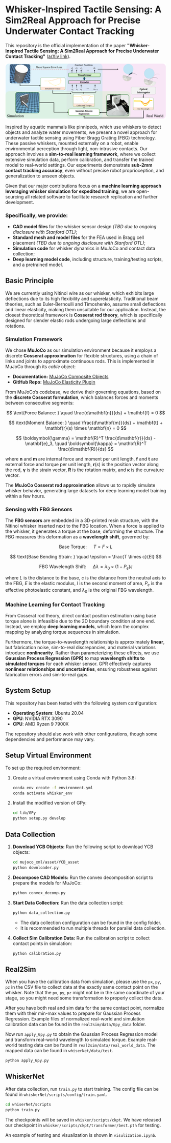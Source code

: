 # Whisker-Inspired Tactile Sensing: A Sim2Real Approach for Precise Underwater Contact Tracking

This repository is the official implementation of the paper **"Whisker-Inspired Tactile Sensing: A Sim2Real Approach for Precise Underwater Contact Tracking"** ([arXiv link](https://arxiv.org/pdf/2410.14005)).

![Overview](img/overview.png)

Inspired by aquatic mammals like pinnipeds, which use whiskers to detect objects and analyze water movements, we present a novel approach for underwater tactile sensing using Fiber Bragg Grating (FBG) technology. These passive whiskers, mounted externally on a robot, enable environmental perception through light, non-intrusive contacts. Our approach involves a **sim-to-real learning framework**, where we collect extensive simulation data, perform calibration, and transfer the trained model to real-world settings. Our experiments demonstrate **sub-2mm contact tracking accuracy**, even without precise robot proprioception, and generalization to unseen objects.

Given that our major contributions focus on a **machine learning approach leveraging whisker simulation for expedited training**, we are open-sourcing all related software to facilitate research replication and further development.

### Specifically, we provide:
- **CAD model files** for the whisker sensor design *(TBD due to ongoing disclosure with Stanford OTL)*;
- **Standard mesh and model files** for the FEA used in Bragg cell placement *(TBD due to ongoing disclosure with Stanford OTL)*;
- **Simulation code** for whisker dynamics in MuJoCo and contact data collection;
- **Deep learning model code**, including structure, training/testing scripts, and a pretrained model.


## Basic Principle

We are currently using Nitinol wire as our whisker, which exhibits large deflections due to its high flexibility and superelasticity. Traditional beam theories, such as Euler-Bernoulli and Timoshenko, assume small deflections and linear elasticity, making them unsuitable for our application. Instead, the closest theoretical framework is **Cosserat rod theory**, which is specifically designed for slender elastic rods undergoing large deflections and rotations.

### Simulation Framework

We chose **MuJoCo** as our simulation environment because it employs a discrete **Cosserat approximation** for flexible structures, using a chain of links and joints to approximate continuous rods. This is implemented in MuJoCo through its *cable* object:

- **Documentation:** [MuJoCo Composite Objects](https://mujoco.readthedocs.io/en/stable/modeling.html#composite-objects)
- **GitHub Repo:** [MuJoCo Elasticity Plugin](https://github.com/google-deepmind/mujoco/tree/main/plugin/elasticity)

From MuJoCo’s codebase, we derive their governing equations, based on the **discrete Cosserat formulation**, which balances forces and moments between consecutive segments:

$$
\text{Force Balance: } \quad \frac{d\mathbf{n}}{ds} + \mathbf{f} = 0
$$

$$
\text{Moment Balance: } \quad \frac{d\mathbf{m}}{ds} + \mathbf{t} + \mathbf{r}(s) \times \mathbf{n} = 0
$$

$$
\boldsymbol{\gamma} = \mathbf{R}^T \frac{d\mathbf{r}}{ds} - \mathbf{e}_3, \quad
\boldsymbol{\kappa} = \mathbf{R}^T \frac{d\mathbf{R}}{ds}
$$

where $\mathbf{n}$ and $\mathbf{m}$ are internal force and moment per unit length, $\mathbf{f}$ and $\mathbf{t}$ are external force and torque per unit length, $\mathbf{r}(s)$ is the position vector along the rod, $\boldsymbol{\gamma}$ is the strain vector, $\mathbf{R}$ is the rotation matrix, and $\boldsymbol{\kappa}$ is the curvature vector.

The **MuJoCo Cosserat rod approximation** allows us to rapidly simulate whisker behavior, generating large datasets for deep learning model training within a few hours.

### Sensing with FBG Sensors

The **FBG sensors** are embedded in a 3D-printed resin structure, with the Nitinol whisker inserted next to the FBG location. When a force is applied to the whisker, it generates a torque at the base, deforming the structure. The FBG measures this deformation as a **wavelength shift**, governed by:

$$
\text{Base Torque: } \quad T = F \times L
$$

$$
\text{Base Bending Strain: } \quad \epsilon = \frac{T \times c}{EI}
$$

$$
\text{FBG Wavelength Shift: } \quad \Delta \lambda = \lambda_0 \times (1 - P_e) \epsilon
$$

where $L$ is the distance to the base, $c$ is the distance from the neutral axis to the FBG, $E$ is the elastic modulus, $I$ is the second moment of area, $P_e$ is the effective photoelastic constant, and $\lambda_0$ is the original FBG wavelength.

### Machine Learning for Contact Tracking

From Cosserat rod theory, direct contact position estimation using base torque alone is infeasible due to the 2D boundary condition at one end. Instead, we employ **deep learning models**, which learn the complex mapping by analyzing torque sequences in simulation.

Furthermore, the torque-to-wavelength relationship is approximately **linear**, but fabrication noise, sim-to-real discrepancies, and material variations introduce **nonlinearity**. Rather than parameterizing these effects, we use **Gaussian Process Regression (GPR)** to map **wavelength shifts to simulated torques** for each whisker sensor. GPR effectively captures **nonlinear relationships and uncertainties**, ensuring robustness against fabrication errors and sim-to-real gaps.


## System Setup

This repository has been tested with the following system configuration:
- **Operating System**: Ubuntu 20.04
- **GPU**: NVIDIA RTX 3090
- **CPU**: AMD Ryzen 9 7900X

The repository should also work with other configurations, though some dependencies and performance may vary.

## Setup Virtual Environment

To set up the required environment:

1. Create a virtual environment using Conda with Python 3.8:
   ```bash
   conda env create -f environment.yml
   conda activate whisker_env
   ```
3. Install the modified version of GPy:
   ```bash
   cd lib/GPy
   python setup.py develop
   ```

## Data Collection

1. **Download YCB Objects:** Run the following script to download YCB objects:

   ```bash
   cd mujoco_xml/asset/YCB_asset
   python downloader.py
   ```

2. **Decompose CAD Models:** Run the convex decomposition script to prepare the models for MuJoCo:

   ```bash
   python convex_decomp.py
   ```

3. **Start Data Collection:** Run the data collection script:

   ```bash
   python data_collection.py
   ```

   - The data collection configuration can be found in the config folder.
   - It is recommended to run multiple threads for parallel data collection.

4. **Collect Sim Calibration Data:** Run the calibration script to collect contact points in simulation:

   ```bash
   python calibration.py
   ```

## Real2Sim

When you have the calibration data from simulation, please use the `px`, `py`, `pz` in the CSV file to collect data at the exactly same contact point on the whisker. Note that the `px`, `py`, `pz` might not be in the same coordinate of your stage, so you might need some transformation to properly collect the data.

After you have both real and sim data for the same contact point, normalize them with their min-max values to prepare for Gaussian Process Regression. Example files of normalized real-world and simulation calibration data can be found in the `real2sim/data/Gpy_data` folder.

Now run `apply_Gpy.py` to obtain the Gaussian Process Regression model and transform real-world wavelength to simulated torque. Example real-world testing data can be found in `real2sim/data/real_world_data`. The mapped data can be found in `whiserNet/data/test`.

```bash
python apply_Gpy.py
```

## WhiskerNet

After data collection, run `train.py` to start training. The config file can be found in `whiskerNet/scripts/config/train.yaml`.

```bash
cd whiserNet/scripts
python train.py
```

The checkpoints will be saved in `whisker/scripts/ckpt`. We have released our checkpoint in `whisker/scripts/ckpt/transformer/best.pth` for testing.

An example of testing and visualization is shown in `visulization.ipynb`.

